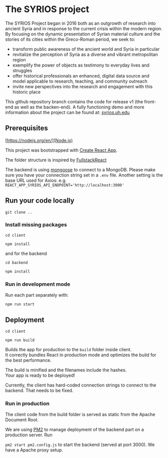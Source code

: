 # The SYRIOS project

The SYRIOS Project began in 2016 both as an outgrowth of research into ancient Syria and in response to the current crisis within the modern region. By focusing on the dynamic presentation of Syrian material culture and the stories of its cities within the Greco-Roman period, we seek to:

- transform public awareness of the ancient world and Syria in particular
- revitalize the perception of Syria as a diverse and vibrant metropolitan region
- exemplify the power of objects as testimony to everyday lives and struggles
- offer historical professionals an enhanced, digital data source and model applicable to research, teaching, and community outreach
- invite new perspectives into the research and engagement with this historic place

This github repository branch contains the code for release v1 (the front-end as well as the backen-end).
A fully functioning demo and more information about the project can be found at: [syrios.uh.edu](https://syrios.uh.edu)


## Prerequisites

[https://nodejs.org/en/](Node.js)

This project was bootstrapped with [Create React App](https://github.com/facebook/create-react-app).

The folder structure is inspired by [FullstackReact](https://github.com/fullstackreact/food-lookup-demo)

The backend is using [mongoose](https://mongoosejs.com/) to connect to a MongoDB. Please make sure you have your connection string set in a `.env` file.
Another setting is the base URL used for Axios: e.g. `REACT_APP_SYRIOS_API_ENDPOINT='http://localhost:3000'`

## Run your code locally

`git clone ..`

### Install missing packages

`cd client`

`npm install`

and for the backend

`cd backend`

`npm install`

### Run in development mode

Run each part separately with:

 `npm run start`

## Deployment
 `cd client`
 
 `npm run build`

Builds the app for production to the `build` folder inside client.<br>
It correctly bundles React in production mode and optimizes the build for the best performance.

The build is minified and the filenames include the hashes.<br>
Your app is ready to be deployed!

Currently, the client has hard-coded connection strings to connect to the backend. That needs to be fixed.

### Run in production

The client code from the build folder is served as static from the Apache Document Root.

We are using [PM2](https://pm2.keymetrics.io/docs/usage/quick-start/) to manage deployment of the backend part on a production server. Run

`pm2 start pm2.config.js` to start the backend (served at port 3000). We have a Apache proxy setup.




